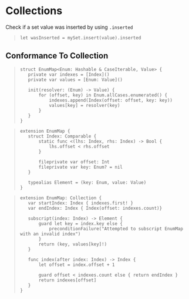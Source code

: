 # Collections

Check if a set value was inserted by using `.inserted`
>`let wasInserted = mySet.insert(value).inserted`

## Conformance To Collection

>```
>struct EnumMap<Enum: Hashable & CaseIterable, Value> {
>    private var indexes = [Index]()
>    private var values = [Enum: Value]()
>    
>    init(resolver: (Enum) -> Value) {
>        for (offset, key) in Enum.allCases.enumerated() {
>            indexes.append(Index(offset: offset, key: key))
>            values[key] = resolver(key)
>        }
>    }
>}

>```
>extension EnumMap {
>    struct Index: Comparable {
>        static func <(lhs: Index, rhs: Index) -> Bool {
>            lhs.offset < rhs.offset
>        }
>    
>        fileprivate var offset: Int
>        fileprivate var key: Enum? = nil
>    }
>    
>    typealias Element = (key: Enum, value: Value)
>}

>```
>extension EnumMap: Collection {
>    var startIndex: Index { indexes.first! }
>    var endIndex: Index { Index(offset: indexes.count)}
>    
>    subscript(index: Index) -> Element {
>        guard let key = index.key else {
>            preconditionFailure("Attempted to subscript EnumMap with an invalid index")
>        }
>        return (key, values[key]!)
>    }
>    
>    func index(after index: Index) -> Index {
>        let offset = index.offset + 1
>        
>        guard offset < indexes.count else { return endIndex }
>        return indexes[offset]
>    }
>}